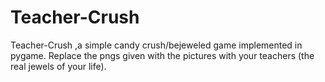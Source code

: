 # Teacher-Crush
Teacher-Crush ,a simple candy crush/bejeweled game implemented in pygame. Replace the pngs given with the pictures with your teachers (the real jewels of your life).
